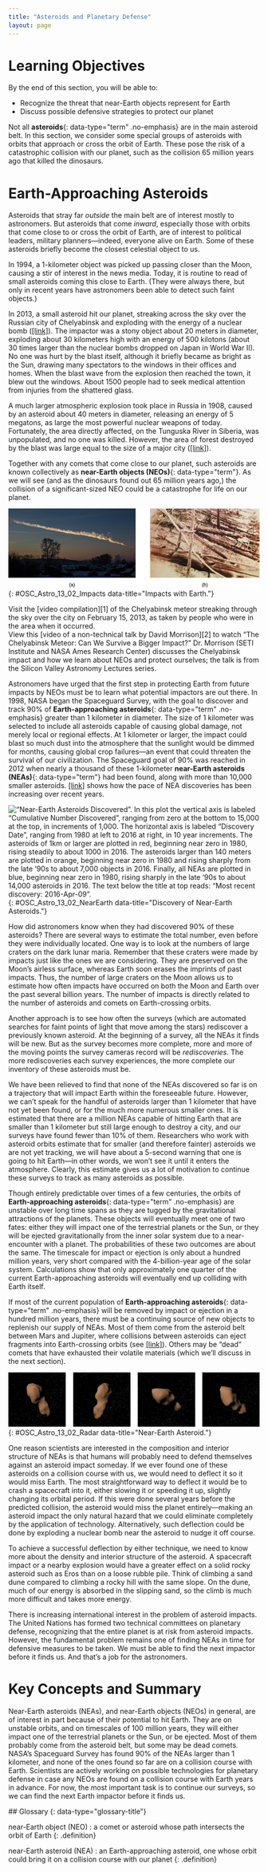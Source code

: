 ```yaml
---
title: "Asteroids and Planetary Defense"
layout: page
---
```



# Learning Objectives

By the end of this section, you will be able to:

* Recognize the threat that near-Earth objects represent for Earth
* Discuss possible defensive strategies to protect our planet

Not all **asteroids**{: data-type="term" .no-emphasis} are in the main asteroid belt. In this section, we consider some special groups of asteroids with orbits that approach or cross the orbit of Earth. These pose the risk of a catastrophic collision with our planet, such as the collision 65 million years ago that killed the dinosaurs.

# Earth-Approaching Asteroids

Asteroids that stray far *outside* the main belt are of interest mostly to astronomers. But asteroids that come *inward*, especially those with orbits that come close to or cross the orbit of Earth, are of interest to political leaders, military planners—indeed, everyone alive on Earth. Some of these asteroids briefly become the closest celestial object to us.

In 1994, a 1-kilometer object was picked up passing closer than the Moon, causing a stir of interest in the news media. Today, it is routine to read of small asteroids coming this close to Earth. (They were always there, but only in recent years have astronomers been able to detect such faint objects.)

In 2013, a small asteroid hit our planet, streaking across the sky over the Russian city of Chelyabinsk and exploding with the energy of a nuclear bomb ([\[link\]](#OSC_Astro_13_02_Impacts)). The impactor was a stony object about 20 meters in diameter, exploding about 30 kilometers high with an energy of 500 kilotons (about 30 times larger than the nuclear bombs dropped on Japan in World War II). No one was hurt by the blast itself, although it briefly became as bright as the Sun, drawing many spectators to the windows in their offices and homes. When the blast wave from the explosion then reached the town, it blew out the windows. About 1500 people had to seek medical attention from injuries from the shattered glass.

A much larger atmospheric explosion took place in Russia in 1908, caused by an asteroid about 40 meters in diameter, releasing an energy of 5 megatons, as large the most powerful nuclear weapons of today. Fortunately, the area directly affected, on the Tunguska River in Siberia, was unpopulated, and no one was killed. However, the area of forest destroyed by the blast was large equal to the size of a major city ([\[link\]](#OSC_Astro_13_02_Impacts)).

Together with any comets that come close to our planet, such asteroids are known collectively as **near-Earth objects (NEOs)**{: data-type="term"}. As we will see (and as the dinosaurs found out 65 million years ago,) the collision of a significant-sized NEO could be a catastrophe for life on our planet.

 ![Impacts with Earth. Panel (a), at left, is a photograph of the smoke trail left in the upper atmosphere by the Chelyabinsk meteor in 2013. Panel (b), at right, is a photograph of the flattened landscape in Siberia after the Tunguska explosion in 1908.](../resources/OSC_Astro_13_02_Impacts.jpg "(a) As the Chelyabinsk meteor passed through the atmosphere, it left a trail of smoke and briefly became as bright as the Sun. (b) Hundreds of kilometers of forest trees were knocked down and burned at the Tunguska impact site. (credit a: modification of work by Alex Alishevskikh)"){: #OSC_Astro_13_02_Impacts data-title="Impacts with Earth."}

<div data-type="note" class="note astronomy link-to-learning" markdown="1">
Visit the [video compilation][1] of the Chelyabinsk meteor streaking through the sky over the city on February 15, 2013, as taken by people who were in the area when it occurred.

</div>

<div data-type="note" class="note astronomy link-to-learning" markdown="1">
View this [video of a non-technical talk by David Morrison][2] to watch “The Chelyabinsk Meteor: Can We Survive a Bigger Impact?” Dr. Morrison (SETI Institute and NASA Ames Research Center) discusses the Chelyabinsk impact and how we learn about NEOs and protect ourselves; the talk is from the Silicon Valley Astronomy Lectures series.

</div>

Astronomers have urged that the first step in protecting Earth from future impacts by NEOs must be to learn what potential impactors are out there. In 1998, NASA began the Spaceguard Survey, with the goal to discover and track 90% of **Earth-approaching asteroids**{: data-type="term" .no-emphasis} greater than 1 kilometer in diameter. The size of 1 kilometer was selected to include all asteroids capable of causing global damage, not merely local or regional effects. At 1 kilometer or larger, the impact could blast so much dust into the atmosphere that the sunlight would be dimmed for months, causing global crop failures—an event that could threaten the survival of our civilization. The Spaceguard goal of 90% was reached in 2012 when nearly a thousand of these 1-kilometer **near-Earth asteroids (NEAs)**{: data-type="term"} had been found, along with more than 10,000 smaller asteroids. [\[link\]](#OSC_Astro_13_02_NearEarth) shows how the pace of NEA discoveries has been increasing over recent years.

 ![&#x201C;Near-Earth Asteroids Discovered&#x201D;. In this plot the vertical axis is labeled &#x201C;Cumulative Number Discovered&#x201D;, ranging from zero at the bottom to 15,000 at the top, in increments of 1,000. The horizontal axis is labeled &#x201C;Discovery Date&#x201D;, ranging from 1980 at left to 2016 at right, in 10 year increments. The asteroids of 1km or larger are plotted in red, beginning near zero in 1980, rising steadily to about 1000 in 2016. The asteroids larger than 140 meters are plotted in orange, beginning near zero in 1980 and rising sharply from the late &#x2018;90s to about 7,000 objects in 2016. Finally, all NEAs are plotted in blue, beginning near zero in 1980, rising sharply in the late &#x2018;90s to about 14,000 asteroids in 2016. The text below the title at top reads: &#x201C;Most recent discovery: 2016-Apr-09&#x201D;.](../resources/OSC_Astro_13_02_NearEarth.jpg "The accelerating rate of discovery of NEAs is illustrated in this graph, which shows the total number of known NEAs, the number over 140 kilometers in diameter, and the number over 1 kilometer in diameter, the size that poses the dominant impact risk on Earth."){: #OSC_Astro_13_02_NearEarth data-title="Discovery of Near-Earth Asteroids."}

How did astronomers know when they had discovered 90% of these asteroids? There are several ways to estimate the total number, even before they were individually located. One way is to look at the numbers of large craters on the dark lunar maria. Remember that these craters were made by impacts just like the ones we are considering. They are preserved on the Moon’s airless surface, whereas Earth soon erases the imprints of past impacts. Thus, the number of large craters on the Moon allows us to estimate how often impacts have occurred on both the Moon and Earth over the past several billion years. The number of impacts is directly related to the number of asteroids and comets on Earth-crossing orbits.

Another approach is to see how often the surveys (which are automated searches for faint points of light that move among the stars) rediscover a previously known asteroid. At the beginning of a survey, all the NEAs it finds will be new. But as the survey becomes more complete, more and more of the moving points the survey cameras record will be *rediscoveries.* The more rediscoveries each survey experiences, the more complete our inventory of these asteroids must be.

We have been relieved to find that none of the NEAs discovered so far is on a trajectory that will impact Earth within the foreseeable future. However, we can’t speak for the handful of asteroids larger than 1 kilometer that have not yet been found, or for the much more numerous smaller ones. It is estimated that there are a million NEAs capable of hitting Earth that are smaller than 1 kilometer but still large enough to destroy a city, and our surveys have found fewer than 10% of them. Researchers who work with asteroid orbits estimate that for smaller (and therefore fainter) asteroids we are not yet tracking, we will have about a 5-second warning that one is going to hit Earth—in other words, we won’t see it until it enters the atmosphere. Clearly, this estimate gives us a lot of motivation to continue these surveys to track as many asteroids as possible.

Though entirely predictable over times of a few centuries, the orbits of **Earth-approaching asteroids**{: data-type="term" .no-emphasis} are unstable over long time spans as they are tugged by the gravitational attractions of the planets. These objects will eventually meet one of two fates: either they will impact one of the terrestrial planets or the Sun, or they will be ejected gravitationally from the inner solar system due to a near-encounter with a planet. The probabilities of these two outcomes are about the same. The timescale for impact or ejection is only about a hundred million years, very short compared with the 4-billion-year age of the solar system. Calculations show that only approximately one quarter of the current Earth-approaching asteroids will eventually end up colliding with Earth itself.

If most of the current population of **Earth-approaching asteroids**{: data-type="term" .no-emphasis} will be removed by impact or ejection in a hundred million years, there must be a continuing source of new objects to replenish our supply of NEAs. Most of them come from the asteroid belt between Mars and Jupiter, where collisions between asteroids can eject fragments into Earth-crossing orbits (see [\[link\]](#OSC_Astro_13_02_Radar)). Others may be “dead” comets that have exhausted their volatile materials (which we’ll discuss in the next section).

 ![Rotation of NEA Toutatis. The rotation of this elongated asteroid can be seen in this four panel image.](../resources/OSC_Astro_13_02_Radar.jpg "Toutatis is a 5-kilometer long NEA that approached within 3 million kilometers of Earth in 1992. This series of images is a reconstruction its size and shape obtained from bouncing radar waves off the asteroid during its close flyby. Toutatis appears to consist of two irregular, lumpy bodies rotating in contact with each other. (Note that the color has been artificially added.) (credit: modification of work by NASA)"){: #OSC_Astro_13_02_Radar data-title="Near-Earth Asteroid."}

One reason scientists are interested in the composition and interior structure of NEAs is that humans will probably need to defend themselves against an asteroid impact someday. If we ever found one of these asteroids on a collision course with us, we would need to deflect it so it would miss Earth. The most straightforward way to deflect it would be to crash a spacecraft into it, either slowing it or speeding it up, slightly changing its orbital period. If this were done several years before the predicted collision, the asteroid would miss the planet entirely—making an asteroid impact the only natural hazard that we could eliminate completely by the application of technology. Alternatively, such deflection could be done by exploding a nuclear bomb near the asteroid to nudge it off course.

To achieve a successful deflection by either technique, we need to know more about the density and interior structure of the asteroid. A spacecraft impact or a nearby explosion would have a greater effect on a solid rocky asteroid such as Eros than on a loose rubble pile. Think of climbing a sand dune compared to climbing a rocky hill with the same slope. On the dune, much of our energy is absorbed in the slipping sand, so the climb is much more difficult and takes more energy.

There is increasing international interest in the problem of asteroid impacts. The United Nations has formed two technical committees on planetary defense, recognizing that the entire planet is at risk from asteroid impacts. However, the fundamental problem remains one of finding NEAs in time for defensive measures to be taken. We must be able to find the next impactor before it finds us. And that’s a job for the astronomers.

# Key Concepts and Summary

Near-Earth asteroids (NEAs), and near-Earth objects (NEOs) in general, are of interest in part because of their potential to hit Earth. They are on unstable orbits, and on timescales of 100 million years, they will either impact one of the terrestrial planets or the Sun, or be ejected. Most of them probably come from the asteroid belt, but some may be dead comets. NASA’s Spaceguard Survey has found 90% of the NEAs larger than 1 kilometer, and none of the ones found so far are on a collision course with Earth. Scientists are actively working on possible technologies for planetary defense in case any NEOs are found on a collision course with Earth years in advance. For now, the most important task is to continue our surveys, so we can find the next Earth impactor before it finds us.

<div data-type="glossary" markdown="1">
## Glossary
{: data-type="glossary-title"}

near-Earth object (NEO)
: a comet or asteroid whose path intersects the orbit of Earth
{: .definition}

near-Earth asteroid (NEA)
: an Earth-approaching asteroid, one whose orbit could bring it on a collision course with our planet
{: .definition}

</div>



[1]: https://openstaxcollege.org/l/30vidcomchelmet
[2]: https://openstaxcollege.org/l/30davmorrison
